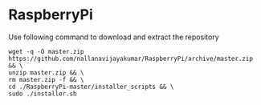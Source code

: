 # RaspberryPi

Use following command to download and extract the repository

    wget -q -O master.zip https://github.com/nallanavijayakumar/RaspberryPi/archive/master.zip  && \
    unzip master.zip && \
    rm master.zip -f && \
    cd ./RaspberryPi-master/installer_scripts && \
    sudo ./installer.sh
    
    
